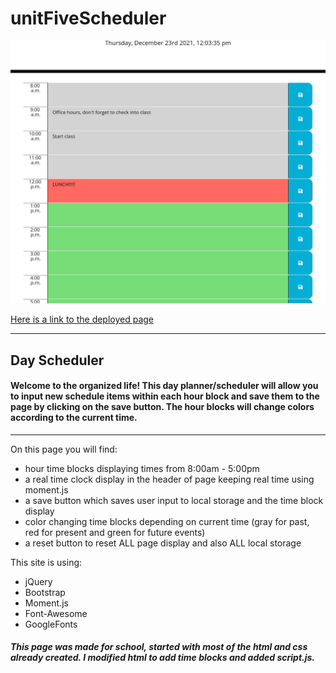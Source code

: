 # unitFiveScheduler

![Screenshot of page](assets/screenshot.png "Screenshot of page")

[Here is a link to the deployed page](https://amber-robeck.github.io/unitFiveScheduler/ "Day scheduler")

----

## Day Scheduler

#### Welcome to the organized life! This day planner/scheduler will allow you to input new schedule items within each hour block and save them to the page by clicking on the save button. The hour blocks will change colors according to the current time. 
----
On this page you will find:
* hour time blocks displaying times from 8:00am - 5:00pm 
* a real time clock display in the header of page keeping real time using moment.js
* a save button which saves user input to local storage and the time block display
* color changing time blocks depending on current time (gray for past, red for present and green for future events)
* a reset button to reset ALL page display and also ALL local storage

This site is using:
* jQuery
* Bootstrap
* Moment.js
* Font-Awesome
* GoogleFonts


##### This page was made for school, started with most of the html and css already created. I modified html to add time blocks and added script.js.